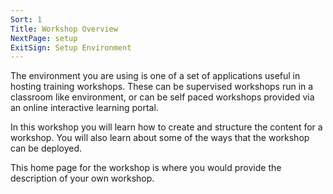 ```yaml
---
Sort: 1
Title: Workshop Overview
NextPage: setup
ExitSign: Setup Environment
---
```


The environment you are using is one of a set of applications useful in hosting training workshops. These can be supervised workshops run in a classroom like environment, or can be self paced workshops provided via an online interactive learning portal.

In this workshop you will learn how to create and structure the content for a workshop. You will also learn about some of the ways that the workshop can be deployed.

This home page for the workshop is where you would provide the description of your own workshop.
